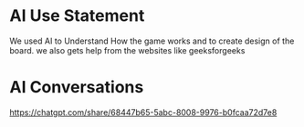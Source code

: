 # AI Use Statement
We used AI to  Understand How the game works and to create design of the board.
we also  gets help from the websites like geeksforgeeks
# AI Conversations
https://chatgpt.com/share/68447b65-5abc-8008-9976-b0fcaa72d7e8